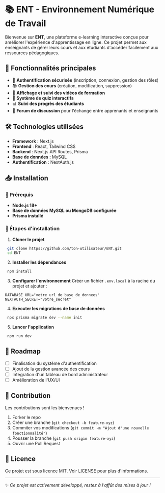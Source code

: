 # 📚 ENT - Environnement Numérique de Travail

Bienvenue sur **ENT**, une plateforme e-learning interactive conçue pour améliorer l'expérience d'apprentissage en ligne. Ce projet permet aux enseignants de gérer leurs cours et aux étudiants d'accéder facilement aux ressources pédagogiques.

## 🚀 Fonctionnalités principales

- 🔐 **Authentification sécurisée** (inscription, connexion, gestion des rôles)
- 📚 **Gestion des cours** (création, modification, suppression)
- 🎥 **Affichage et suivi des vidéos de formation**
- 📝 **Système de quiz interactifs**
- 📊 **Suivi des progrès des étudiants**
- 💬 **Forum de discussion** pour l'échange entre apprenants et enseignants

## 🛠️ Technologies utilisées

- **Framework** : Next.js
- **Frontend** : React, Tailwind CSS
- **Backend** : Next.js API Routes, Prisma
- **Base de données** : MySQL
- **Authentification** : NextAuth.js

## 📥 Installation

### 📌 Prérequis

- **Node.js 18+**
- **Base de données MySQL ou MongoDB configurée**
- **Prisma installé**

### 🔧 Étapes d'installation

1. **Cloner le projet**

```bash
 git clone https://github.com/ton-utilisateur/ENT.git
 cd ENT
```

2. **Installer les dépendances**

```bash
 npm install
```

3. **Configurer l'environnement**
   Créer un fichier `.env.local` à la racine du projet et ajouter :

```env
DATABASE_URL="votre_url_de_base_de_donnees"
NEXTAUTH_SECRET="votre_secret"
```

4. **Exécuter les migrations de base de données**

```bash
 npx prisma migrate dev --name init
```

5. **Lancer l'application**

```bash
 npm run dev
```

## 📅 Roadmap

- [ ] Finalisation du système d'authentification
- [ ] Ajout de la gestion avancée des cours
- [ ] Intégration d'un tableau de bord administrateur
- [ ] Amélioration de l'UX/UI

## 🤝 Contribution

Les contributions sont les bienvenues !

1. Forker le repo
2. Créer une branche (`git checkout -b feature-xyz`)
3. Commiter vos modifications (`git commit -m "Ajout d'une nouvelle fonctionnalité"`)
4. Pousser la branche (`git push origin feature-xyz`)
5. Ouvrir une Pull Request

## 📜 Licence

Ce projet est sous licence MIT. Voir [LICENSE](LICENSE) pour plus d'informations.

---

✨ _Ce projet est activement développé, restez à l'affût des mises à jour !_
